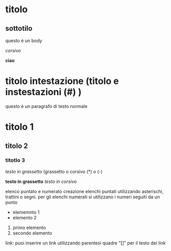 # titolo

## sottotilo

questo è un body

_corsivo_

**ciao**

# titolo intestazione (titolo e instestazioni (#) )

questo è un paragrafo di testo normale

# titolo 1

## titolo 2

### titotlo 3

_testo in grassetto_ (grassetto o corsivo (\*) o (-)

**testo in grassetto**
_testo in corsivo_

elenco puntato e numerato
creazione elenchi puntati utilizzando asterischi, trattini o segni.
per gli elenchi numerati si utilizzano i numeri seguiti da un punto

- elememnto 1
- elemento 2

1. primo elemento
2. secondo elemento

link: puoi inserire un link utilizzando parentesi quadre "[]" per il testo dei link
